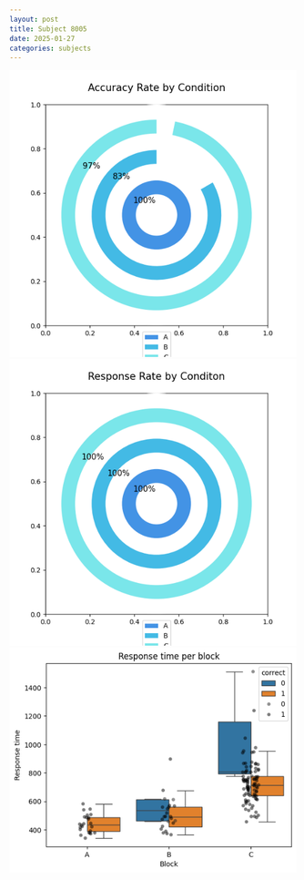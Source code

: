 ```yaml
---
layout: post
title: Subject 8005
date: 2025-01-27
categories: subjects
---
```


![](data/8005/run-31/8005_accuracy_rate.png)
![](data/8005/run-31/8005_response_rate.png)
![](data/8005/run-31/8005_rt.png)
